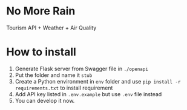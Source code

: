 # No More Rain

Tourism API + Weather + Air Quality

# How to install
1. Generate Flask server from Swagger file in `./openapi`
2. Put the folder and name it `stub`
3. Create a Python environment in `env` folder and use `pip install -r requirements.txt` to install requirement
4. Add API key listed in `.env.example` but use `.env` file instead
5. You can develop it now.